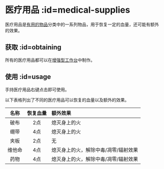 # 医疗用品 :id=medical-supplies

医疗用品是[有用的物品](/Items)分类中的一系列物品，用于恢复一定的血量，还可能有额外的效果。

## 获取 :id=obtaining

所有的医疗用品都可以在[增强型工作台](/Enhanced-Crafting-Table)中制作。

## 使用 :id=usage

手持医疗用品右键点击即可使用。

以下表格列出了不同的医疗用品可以恢复的血量以及额外的效果。

| 名称 | 恢复血量 | 额外效果 |
|:-:|:-:|:-|
|破布|2点|熄灭身上的火|
|绷带|4点|熄灭身上的火|
|夹板|2点|无|
|维他命|4点|熄灭身上的火，解除中毒/凋零/辐射效果|
|药物|4点|熄灭身上的火，解除中毒/凋零/辐射效果|
